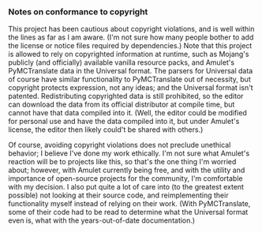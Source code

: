 ### Notes on conformance to copyright

This project has been cautious about copyright violations, and is well within the lines
as far as I am aware. (I'm not sure how many people bother to add the license or notice files
required by dependencies.)
Note that this project is allowed to rely on copyrighted information at runtime,
such as Mojang's publicly (and officially) available vanilla resource packs, and Amulet's
PyMCTranslate data in the Universal format. The parsers for Universal data of course have similar
functionality to PyMCTranslate out of necessity, but copyright protects expression, not any ideas;
and the Universal format isn't patented. Redistributing copyrighted data is still prohibited,
so the editor can download the data from its official distributor at compile time, but cannot
have that data compiled into it. (Well, the editor could be modified for personal use and have the
data compiled into it, but under Amulet's license, the editor then likely could't be shared with
others.)

Of course, avoiding copyright violations does not preclude unethical behavior;
I believe I've done my work ethically. I'm not sure what Amulet's reaction will be to projects like
this, so that's the one thing I'm worried about; however, with Amulet currently being free,
and with the utility and importance of open-source projects for the community, I'm comfortable with
my decision. I also put quite a lot of care into (to the greatest extent possible)
not looking at their source code, and reimplementing their functionality myself instead
of relying on their work. (With PyMCTranslate, some of their code had to be read to determine what
the Universal format even is, what with the years-out-of-date documentation.)
